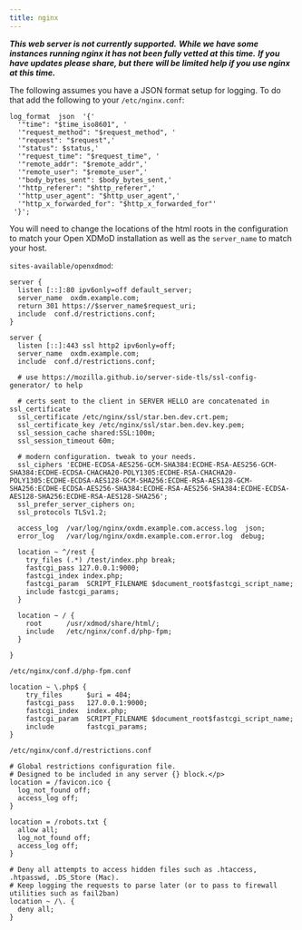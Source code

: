 ```yaml
---
title: nginx
---
```


***This web server is not currently supported.***
***While we have some instances running nginx it has not been fully vetted at this time.***
***If you have updates please share, but there will be limited help if you use nginx at this time.***

The following assumes you have a JSON format setup for logging.  To do that add the following to your `/etc/nginx.conf`:

```nginx
log_format  json  '{'
  '"time": "$time_iso8601", '
  '"request_method": "$request_method", '
  '"request": "$request",'
  '"status": $status,'
  '"request_time": "$request_time", '
  '"remote_addr": "$remote_addr",'
  '"remote_user": "$remote_user",'
  '"body_bytes_sent": $body_bytes_sent,'
  '"http_referer": "$http_referer",'
  '"http_user_agent": "$http_user_agent",'
  '"http_x_forwarded_for": "$http_x_forwarded_for"'
 '}';
```

You will need to change the locations of the html roots in the configuration to match your Open XDMoD installation as well as the `server_name` to match your host.

`sites-available/openxdmod`:

```nginx
server {
  listen [::]:80 ipv6only=off default_server;
  server_name  oxdm.example.com;
  return 301 https://$server_name$request_uri;
  include  conf.d/restrictions.conf;
}

server {
  listen [::]:443 ssl http2 ipv6only=off;
  server_name  oxdm.example.com;
  include  conf.d/restrictions.conf;
  
  # use https://mozilla.github.io/server-side-tls/ssl-config-generator/ to help
  
  # certs sent to the client in SERVER HELLO are concatenated in ssl_certificate
  ssl_certificate /etc/nginx/ssl/star.ben.dev.crt.pem;
  ssl_certificate_key /etc/nginx/ssl/star.ben.dev.key.pem;
  ssl_session_cache shared:SSL:100m;
  ssl_session_timeout 60m;

  # modern configuration. tweak to your needs.
  ssl_ciphers 'ECDHE-ECDSA-AES256-GCM-SHA384:ECDHE-RSA-AES256-GCM-SHA384:ECDHE-ECDSA-CHACHA20-POLY1305:ECDHE-RSA-CHACHA20-POLY1305:ECDHE-ECDSA-AES128-GCM-SHA256:ECDHE-RSA-AES128-GCM-SHA256:ECDHE-ECDSA-AES256-SHA384:ECDHE-RSA-AES256-SHA384:ECDHE-ECDSA-AES128-SHA256:ECDHE-RSA-AES128-SHA256';
  ssl_prefer_server_ciphers on;
  ssl_protocols TLSv1.2;

  access_log  /var/log/nginx/oxdm.example.com.access.log  json;
  error_log   /var/log/nginx/oxdm.example.com.error.log  debug;

  location ~ ^/rest {
    try_files (.*) /test/index.php break;
    fastcgi_pass 127.0.0.1:9000;
    fastcgi_index index.php;
    fastcgi_param  SCRIPT_FILENAME $document_root$fastcgi_script_name;
    include fastcgi_params;
  }

  location ~ / {
    root      /usr/xdmod/share/html/;
    include   /etc/nginx/conf.d/php-fpm;
  }

}
```

`/etc/nginx/conf.d/php-fpm.conf`

```nginx
location ~ \.php$ {
    try_files      $uri = 404;
    fastcgi_pass   127.0.0.1:9000;
    fastcgi_index  index.php;
    fastcgi_param  SCRIPT_FILENAME $document_root$fastcgi_script_name;
    include        fastcgi_params;
}
```

`/etc/nginx/conf.d/restrictions.conf`

```nginx
# Global restrictions configuration file.
# Designed to be included in any server {} block.</p>
location = /favicon.ico {
  log_not_found off;
  access_log off;
}

location = /robots.txt {
  allow all;
  log_not_found off;
  access_log off;
}

# Deny all attempts to access hidden files such as .htaccess, .htpasswd, .DS_Store (Mac).
# Keep logging the requests to parse later (or to pass to firewall utilities such as fail2ban)
location ~ /\. {
  deny all;
}
```
